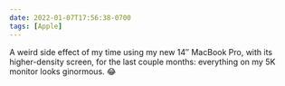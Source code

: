 ```yaml
---
date: 2022-01-07T17:56:38-0700
tags: [Apple]
---
```


A weird side effect of my time using my new 14″ MacBook Pro, with its higher-density screen, for the last couple months: everything on my 5K monitor looks ginormous. 😂